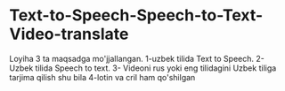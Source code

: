 # Text-to-Speech-Speech-to-Text-Video-translate
Loyiha 3 ta maqsadga mo'jjallangan. 1-uzbek tilida Text to Speech. 2- Uzbek tilida Speech to text. 3- Videoni rus yoki eng tilidagini Uzbek tiliga tarjima qilish  shu bila 4-lotin va cril ham qo'shilgan
